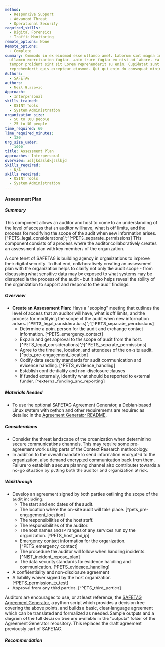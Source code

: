 ```yaml
---
method:
  - Responsive Support
  - Advanced Threat
  - Operational Security
required_skills:
  - Digital Forensics
  - Traffic Monitoring
remote_options: None
Remote_options:
  - Complete
summary: Commodo in ex eiusmod esse ullamco amet. Laborum sint magna in do est
  ullamco exercitation fugiat. Anim irure fugiat ex nisi ad labore. Ea ex in
  tempor proident sint sit Lorem reprehenderit eu enim. Cupidatat sunt
  reprehenderit quis excepteur eiusmod. Qui qui enim do consequat minim.
Authors:
  - SAFETAG
authors:
  - Neil Blazevic
Approach:
  - Interpersonal
skills_trained:
  - OSINT Tools
  - System Administration
organization_size:
  - 50 to 100 people
  - 25 to 50 people
time_required: 60
Time_required_minutes:
  - 120
Org_size_under:
  - 1000
title: Assessment Plan
approaches: Interpersonal
overview: asljkdasldkjaslkjd
Skills_required:
  - N/A
skills_required:
  - OSINT Tools
  - System Administration
---
```


#### Assessment Plan

##### Summary
This component allows an auditor and host to come to an understanding of the level of access that an auditor will have, what is off limits, and the process for modifying the scope of the audit when new information arises. [^PETS_legal_considerations]^,^[^PETS_separate_permissions] This component consists of a process where the auditor collaboratively creates an assessment plan with key members of the organization.

A core tenet of SAFETAG is building agency in organizations to improve their digital security. To that end, collaboratively creating an assessment plan with the organization helps to clarify not only the audit scope - from discussing what sensitive data may be exposed to what systems may be disrupted in the process of the audit - but it also helps reveal the ability of the organization to support and respond to the audit findings.

##### Overview

* **Create an Assessment Plan:** Have a "scoping" meeting that outlines the level of access that an auditor will have, what is off limits, and the process for modifying the scope of the audit when new information arises. [^PETS_legal_considerations]^,^[^PETS_separate_permissions]
  * Determine a point person for the audit and exchange contact information.  [^PETS_emergency_contact]
  * Explain and get approval to the scope of audit from the host. [^PETS_legal_considerations]^,^[^PETS_separate_permissions]
  * Agree to the timeline, location, and attendees of the on-site audit. [^pets_pre-engagement_location]
  * Codify data security standards for audit communication and evidence handling. [^PETS_evidence_handling]
  * Establish confidentiality and non-disclosure clauses
  * If funded externally, identify what should be reported to external funder. [^external_funding_and_reporting]

##### Materials Needed

* To use the optional SAFETAG Agreement Generator, a Debian-based Linux system with python and other requirements are required as detailed in the [Agreement Generator README](https://github.com/SAFETAG/safetag_agreement_generator#installation).

##### Considerations

  * Consider the threat landscape of the organization when determining secure communications channels. This may require some pre-agreement work using parts of the Context Research methodology.
  * In addition to the overall mandate to send information encrypted to the organization, also demand encrypted communication back from them. Failure to establish a secure planning channel also contributes towards a no-go situation by putting both the auditor and organization at risk.

##### Walkthrough

  * Develop an agreement signed by both parties outlining the scope of the audit including:
    * The start and end dates of the audit.
    * The location where the on-site audit will take place. [^pets_pre-engagement_location]
    * The responsibilities of the host staff.
    * The responsibilities of the auditor.
    * The host names and IP ranges of any services run by the organization. [^PETS_host_and_ip]
    * Emergency contact information for the organization. [^PETS_emergency_contact]
    * The procedure the auditor will follow when handling incidents. [^NIST_incident_repose_plan]
    * The data security standards for evidence handling and communication. [^PETS_evidence_handling]
  * A confidentiality and non-disclosure agreement
  * A liability waiver signed by the host organization. [^PETS_permission_to_test]
  * Approval from any third parties. [^PETS_third_parties]

Auditors are encouraged to use, or at least reference, the [SAFETAG Agreement Generator](https://github.com/SAFETAG/safetag_agreement_generator), a python script which provides a decision tree covering the above points, and builds a basic, clear-language agreement which can be translated and formalized as needed. Sample outputs and a diagram of the full decision tree are available in the "outputs" folder of the Agreement Generator repository. This replaces the draft agreement previously part of SAFETAG.

##### Recommendation
